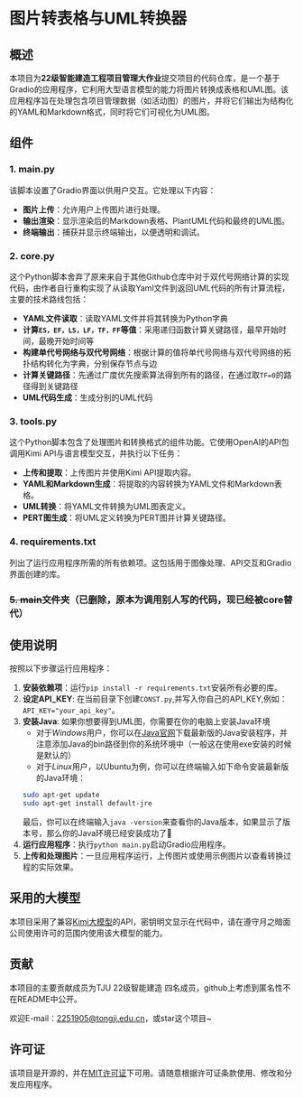 # 图片转表格与UML转换器

## 概述

本项目为**22级智能建造工程项目管理大作业**提交项目的代码仓库，是一个基于Gradio的应用程序，它利用大型语言模型的能力将图片转换成表格和UML图。该应用程序旨在处理包含项目管理数据（如活动图）的图片，并将它们输出为结构化的YAML和Markdown格式，同时将它们可视化为UML图。

## 组件

### 1. main.py

该脚本设置了Gradio界面以供用户交互。它处理以下内容：

- **图片上传**：允许用户上传图片进行处理。
- **输出渲染**：显示渲染后的Markdown表格、PlantUML代码和最终的UML图。
- **终端输出**：捕获并显示终端输出，以便透明和调试。

### 2. core.py

这个Python脚本舍弃了原来来自于其他Github仓库中对于双代号网络计算的实现代码，由作者自行重构实现了从读取Yaml文件到返回UML代码的所有计算流程，主要的技术路线包括：

- **YAML文件读取**：读取YAML文件并将其转换为Python字典
- **计算`ES，EF，LS，LF，TF，FF`等值**：采用递归函数计算关键路径，最早开始时间，最晚开始时间等
- **构建单代号网络与双代号网络**：根据计算的值将单代号网络与双代号网络的拓扑结构转化为字典，分别保存节点与边
- **计算关键路径**：先通过广度优先搜索算法得到所有的路径，在通过取`TF=0`的路径得到关键路径
- **UML代码生成**：生成分别的UML代码


### 3. tools.py

这个Python脚本包含了处理图片和转换格式的组件功能。它使用OpenAI的API包调用Kimi API与语言模型交互，并执行以下任务：

- **上传和提取**：上传图片并使用Kimi API提取内容。
- **YAML和Markdown生成**：将提取的内容转换为YAML文件和Markdown表格。
- **UML转换**：将YAML文件转换为UML图表定义。
- **PERT图生成**：将UML定义转换为PERT图并计算关键路径。

### 4. requirements.txt

列出了运行应用程序所需的所有依赖项。这包括用于图像处理、API交互和Gradio界面创建的库。

### ~~5. main文件夹~~（已删除，原本为调用别人写的代码，现已经被core替代）

## 使用说明

按照以下步骤运行应用程序：

1. **安装依赖项**：运行`pip install -r requirements.txt`安装所有必要的库。
2. **设定API_KEY**: 在当前目录下创建`CONST.py`,并写入你自己的API_KEY,例如：`API_KEY="your_api_key"`。
3. **安装Java**: 如果你想要得到UML图，你需要在你的电脑上安装Java环境
   - 对于*Windows*用户，你可以在[Java官网](https://www.java.com/zh-CN/download/)下载最新版的Java安装程序，并注意添加Java的bin路径到你的系统环境中（一般这在使用exe安装的时候是默认的）
   - 对于*Linux*用户，以Ubuntu为例，你可以在终端输入如下命令安装最新版的Java环境：
   ```bash
   sudo apt-get update
   sudo apt-get install default-jre
   ```
    最后，你可以在终端输入`java -version`来查看你的Java版本，如果显示了版本号，那么你的Java环境已经安装成功了🎉
4. **运行应用程序**：执行`python main.py`启动Gradio应用程序。
5. **上传和处理图片**：一旦应用程序运行，上传图片或使用示例图片以查看转换过程的实际效果。

## 采用的大模型

本项目采用了兼容[Kimi大模型](https://platform.moonshot.cn/)的API，密钥明文显示在代码中，请在遵守月之暗面公司使用许可的范围内使用该大模型的能力。

## 贡献

本项目的主要贡献成员为TJU 22级智能建造 四名成员，github上考虑到匿名性不在README中公开。

欢迎E-mail：2251905@tongji.edu.cn，或star这个项目~

## 许可证

该项目是开源的，并在[MIT许可证](LICENSE)下可用。请随意根据许可证条款使用、修改和分发应用程序。
